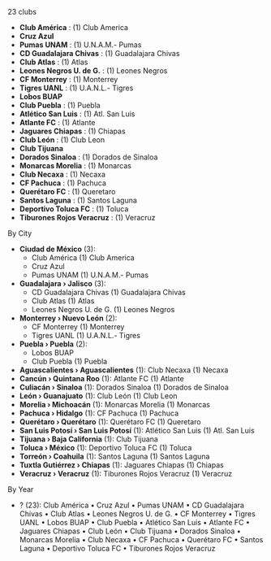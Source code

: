 23 clubs

- **Club América** : (1) Club America
- **Cruz Azul**
- **Pumas UNAM** : (1) U.N.A.M.- Pumas
- **CD Guadalajara Chivas** : (1) Guadalajara Chivas
- **Club Atlas** : (1) Atlas
- **Leones Negros U. de G.** : (1) Leones Negros
- **CF Monterrey** : (1) Monterrey
- **Tigres UANL** : (1) U.A.N.L.- Tigres
- **Lobos BUAP**
- **Club Puebla** : (1) Puebla
- **Atlético San Luis** : (1) Atl. San Luis
- **Atlante FC** : (1) Atlante
- **Jaguares Chiapas** : (1) Chiapas
- **Club León** : (1) Club Leon
- **Club Tijuana**
- **Dorados Sinaloa** : (1) Dorados de Sinaloa
- **Monarcas Morelia** : (1) Monarcas
- **Club Necaxa** : (1) Necaxa
- **CF Pachuca** : (1) Pachuca
- **Querétaro FC** : (1) Queretaro
- **Santos Laguna** : (1) Santos Laguna
- **Deportivo Toluca FC** : (1) Toluca
- **Tiburones Rojos Veracruz** : (1) Veracruz




By City

- **Ciudad de México** (3): 
  - Club América  (1) Club America
  - Cruz Azul 
  - Pumas UNAM  (1) U.N.A.M.- Pumas
- **Guadalajara › Jalisco** (3): 
  - CD Guadalajara Chivas  (1) Guadalajara Chivas
  - Club Atlas  (1) Atlas
  - Leones Negros U. de G.  (1) Leones Negros
- **Monterrey › Nuevo León** (2): 
  - CF Monterrey  (1) Monterrey
  - Tigres UANL  (1) U.A.N.L.- Tigres
- **Puebla › Puebla** (2): 
  - Lobos BUAP 
  - Club Puebla  (1) Puebla
- **Aguascalientes › Aguascalientes** (1): Club Necaxa  (1) Necaxa
- **Cancún › Quintana Roo** (1): Atlante FC  (1) Atlante
- **Culiacán › Sinaloa** (1): Dorados Sinaloa  (1) Dorados de Sinaloa
- **León › Guanajuato** (1): Club León  (1) Club Leon
- **Morelia › Michoacán** (1): Monarcas Morelia  (1) Monarcas
- **Pachuca › Hidalgo** (1): CF Pachuca  (1) Pachuca
- **Querétaro › Querétaro** (1): Querétaro FC  (1) Queretaro
- **San Luis Potosí › San Luis Potosí** (1): Atlético San Luis  (1) Atl. San Luis
- **Tijuana › Baja California** (1): Club Tijuana 
- **Toluca › México** (1): Deportivo Toluca FC  (1) Toluca
- **Torreón › Coahuila** (1): Santos Laguna  (1) Santos Laguna
- **Tuxtla Gutiérrez › Chiapas** (1): Jaguares Chiapas  (1) Chiapas
- **Veracruz › Veracruz** (1): Tiburones Rojos Veracruz  (1) Veracruz




By Year

- ? (23):   Club América • Cruz Azul • Pumas UNAM • CD Guadalajara Chivas • Club Atlas • Leones Negros U. de G. • CF Monterrey • Tigres UANL • Lobos BUAP • Club Puebla • Atlético San Luis • Atlante FC • Jaguares Chiapas • Club León • Club Tijuana • Dorados Sinaloa • Monarcas Morelia • Club Necaxa • CF Pachuca • Querétaro FC • Santos Laguna • Deportivo Toluca FC • Tiburones Rojos Veracruz




